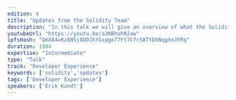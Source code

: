```yaml
---
edition: 4
title: "Updates from the Solidity Team"
description: "In this talk we will give an overview of what the Solidity team has worked on in 2017/2018 and what our plans our for the next year. It will cover features, challenges and plans."
youtubeUrl: "https://youtu.be/a3NBhuhNJaw"
ipfsHash: "QmX84xKz8N5j8DDJkYGspgo77Ft7Cfc58TtE6NqgXoJFRq"
duration: 1984
expertise: "Intermediate"
type: "Talk"
track: "Developer Experience"
keywords: ['solidity','updates']
tags: ['Developer Experience']
speakers: ['Erik Kundt']
---
```

